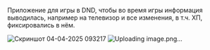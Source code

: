 Приложение для игры в DND, чтобы во время игры информация выводилась, например на телевизор и все изменения, в т.ч. ХП, фиксировались в нём.



![Скриншот 04-04-2025 093217](https://github.com/user-attachments/assets/c5502926-e315-4e54-a15b-dade7ec68678)
![Uploading image.png…]()
